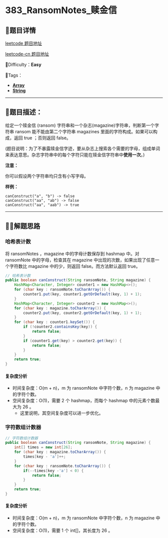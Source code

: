# 383_RansomNotes_赎金信

## 📌题目详情

[leetcode 题目地址](https://leetcode.com/problems/ransom-note/)

[leetcode-cn 题目地址](https://leetcode-cn.com/problems/ransom-note/)

📗Difficulty：**Easy**	

🎯Tags：

+ **[Array](https://leetcode.com/tag/array/)**
+ **[String](https://leetcode.com/tag/string/)**

---

## 📃题目描述：



给定一个赎金信 (ransom) 字符串和一个杂志(magazine)字符串，判断第一个字符串 ransom 能不能由第二个字符串 magazines 里面的字符构成。如果可以构成，返回 true ；否则返回 false。

(题目说明：为了不暴露赎金信字迹，要从杂志上搜索各个需要的字母，组成单词来表达意思。杂志字符串中的每个字符只能在赎金信字符串中**使用一次**。)

**注意：**

你可以假设两个字符串均只含有小写字母。

**样例：**

```
canConstruct("a", "b") -> false
canConstruct("aa", "ab") -> false
canConstruct("aa", "aab") -> true
```



****

## 🏹🎯解题思路

### 哈希表计数

将 ransomNotes ，magazine 中的字母计数保存到 hashmap 中。对 ransomNote 中的字母，检查其在 magazine 中出现的次数，如果出现了任意一个字符数比 magazine 中的少，则返回 false。而方法默认返回 true。

```java
// 哈希表计数
public boolean canConstruct(String ransomNote, String magazine) {
    HashMap<Character, Integer> counter1 = new HashMap<>();
    for (char key : ransomNote.toCharArray()) {
        counter1.put(key, counter1.getOrDefault(key, 1) + 1);
    }
    HashMap<Character, Integer> counter2 = new HashMap<>();
    for (char key : magazine.toCharArray()) {
        counter2.put(key, counter2.getOrDefault(key, 1) + 1);
    }
    for (char key : counter1.keySet()) {
        if (!counter2.containsKey(key)) {
            return false;
        }
        if (counter1.get(key) > counter2.get(key)) {
            return false;
        }
    }
    return true;
}
```

#### 复杂度分析

+ 时间复杂度：O(m + n)，m 为 ransomNote 中字符个数，n 为 magazine 中的字符个数。
+ 空间复杂度：O(1)，需要 2 个 hashmap，而每个 hashmap 中的元素个数最大为 26 。
    + 这里说明，其空间复杂度可以进一步优化。



### 字符数组计数器

```java
// 字符数组计数器
public boolean canConstruct(String ransomNote, String magazine) {
    int[] times = new int[26];
    for (char key : magazine.toCharArray()) {
        times[key - 'a']++;
    }
    for (char key : ransomNote.toCharArray()) {
        if(--times[key -'a'] < 0) {
            return false;
        }
    }
    return true;
}
```

#### 复杂度分析

+ 时间复杂度：O(m + n)，m 为 ransomNote 中字符个数，n 为 magazine 中的字符个数。
+ 空间复杂度：O(1)，需要 1 个 int[]，其长度为 26 。

